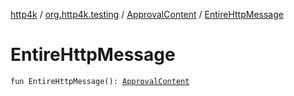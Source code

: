 [http4k](../../index.md) / [org.http4k.testing](../index.md) / [ApprovalContent](index.md) / [EntireHttpMessage](./-entire-http-message.md)

# EntireHttpMessage

`fun EntireHttpMessage(): `[`ApprovalContent`](index.md)